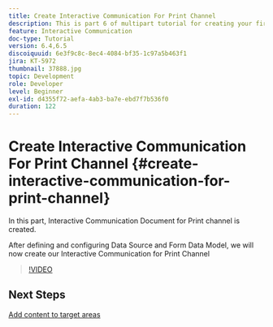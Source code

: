 ```yaml
---
title: Create Interactive Communication For Print Channel
description: This is part 6 of multipart tutorial for creating your first interactive communication document for the print channel. In this part, Interactive Communication Document for Print channel is created.
feature: Interactive Communication
doc-type: Tutorial
version: 6.4,6.5
discoiquuid: 6e3f9c8c-8ec4-4084-bf35-1c97a5b463f1
jira: KT-5972
thumbnail: 37888.jpg
topic: Development
role: Developer
level: Beginner
exl-id: d4355f72-aefa-4ab3-ba7e-ebd7f7b536f0
duration: 122
---
```

# Create Interactive Communication For Print Channel {#create-interactive-communication-for-print-channel}

 In this part, Interactive Communication Document for Print channel is created.

After defining and configuring Data Source and Form Data Model, we will now create our Interactive Communication for Print Channel

>[!VIDEO](https://video.tv.adobe.com/v/37888?quality=12&learn=on)

## Next Steps

[Add content to target areas](./add-content-to-target-areas.md)
